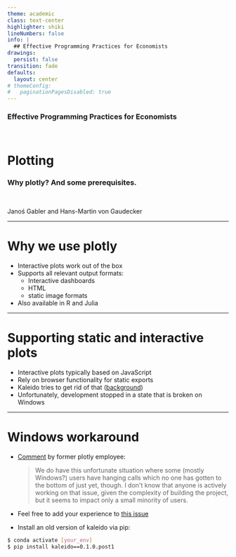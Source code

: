 ```yaml
---
theme: academic
class: text-center
highlighter: shiki
lineNumbers: false
info: |
  ## Effective Programming Practices for Economists
drawings:
  persist: false
transition: fade
defaults:
  layout: center
# themeConfig:
#   paginationPagesDisabled: true
---
```


### Effective Programming Practices for Economists

<br/>

# Plotting

### Why plotly? And some prerequisites.

<br/>


Janoś Gabler and Hans-Martin von Gaudecker

---

# Why we use plotly

- Interactive plots work out of the box
- Supports all relevant output formats:
    - Interactive dashboards
    - HTML
    - static image formats
- Also available in R and Julia

---

# Supporting static and interactive plots

- Interactive plots typically based on JavaScript
- Rely on browser functionality for static exports
- Kaleido tries to get rid of that ([background](https://github.com/plotly/Kaleido#background))
- Unfortunately, development stopped in a state that is broken on Windows


---

# Windows workaround

- [Comment](https://github.com/plotly/Kaleido/issues/150#issuecomment-1293508017) by former plotly employee:

  > We do have this unfortunate situation where some (mostly Windows?) users have
  > hanging calls which no one has gotten to the bottom of just yet, though. I don't
  > know that anyone is actively working on that issue, given the complexity of building
  > the project, but it seems to impact only a small minority of users.

- Feel free to add your experience to [this issue](https://github.com/plotly/Kaleido/issues/134)
- Install an old version of kaleido via pip:

```bash
$ conda activate [your_env]
$ pip install kaleido==0.1.0.post1
```
